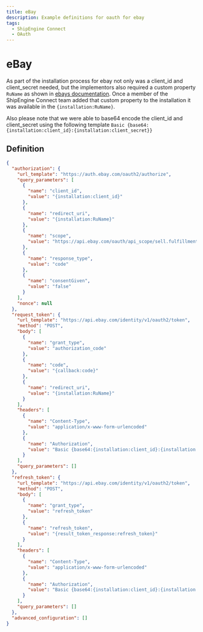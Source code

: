 ```yaml
---
title: eBay
description: Example definitions for oauth for ebay
tags:
  - ShipEngine Connect
  - OAuth
---
```


# eBay
As part of the installation process for ebay not only was a client_id and client_secret needed, but the implementors also required a custom property `RuName` as shown in [ebays documentation](https://developer.ebay.com/api-docs/static/oauth-redirect-uri.html).
Once a member of the ShipEngine Connect team added that custom property to the installation it was available in the `{installation:RuName}`.

Also please note that we were able to base64 encode the client_id and client_secret using the following template `Basic {base64:{installation:client_id}:{installation:client_secret}}`

## Definition
``` JSON
{
  "authorization": {
    "url_template": "https://auth.ebay.com/oauth2/authorize",
    "query_parameters": [
      {
        "name": "client_id",
        "value": "{installation:client_id}"
      },
      {
        "name": "redirect_uri",
        "value": "{installation:RuName}"
      },
      {
        "name": "scope",
        "value": "https://api.ebay.com/oauth/api_scope/sell.fulfillment https://api.ebay.com/oauth/api_scope/sell.inventory.readonly https://api.ebay.com/oauth/api_scope https://api.ebay.com/oauth/api_scope/commerce.identity.readonly"
      },
      {
        "name": "response_type",
        "value": "code"
      },
      {
        "name": "consentGiven",
        "value": "false"
      }
    ],
    "nonce": null
  },
  "request_token": {
    "url_template": "https://api.ebay.com/identity/v1/oauth2/token",
    "method": "POST",
    "body": [
      {
        "name": "grant_type",
        "value": "authorization_code"
      },
      {
        "name": "code",
        "value": "{callback:code}"
      },
      {
        "name": "redirect_uri",
        "value": "{installation:RuName}"
      }
    ],
    "headers": [
      {
        "name": "Content-Type",
        "value": "application/x-www-form-urlencoded"
      },
      {
        "name": "Authorization",
        "value": "Basic {base64:{installation:client_id}:{installation:client_secret}}"
      }
    ],
    "query_parameters": []
  },
  "refresh_token": {
    "url_template": "https://api.ebay.com/identity/v1/oauth2/token",
    "method": "POST",
    "body": [
      {
        "name": "grant_type",
        "value": "refresh_token"
      },
      {
        "name": "refresh_token",
        "value": "{result_token_response:refresh_token}"
      }
    ],
    "headers": [
      {
        "name": "Content-Type",
        "value": "application/x-www-form-urlencoded"
      },
      {
        "name": "Authorization",
        "value": "Basic {base64:{installation:client_id}:{installation:client_secret}}"
      }
    ],
    "query_parameters": []
  },
  "advanced_configuration": []
}
```
